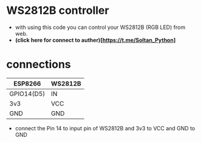 # WS2812B controller
- with using this code you can control your WS2812B (RGB LED) from web.
- **(click here for connect to auther)[https://t.me/Soltan_Python]**

# connections
|ESP8266        |WS2812B    |
|---            | ---       |
|GPIO14(D5)     |IN         |
|3v3            |VCC        |
|GND            |GND        |

- connect the Pin 14 to input pin of WS2812B and 3v3 to VCC and GND to GND
